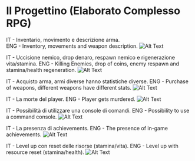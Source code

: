 # Il Progettino (Elaborato Complesso RPG)

IT - Inventario, movimento e descrizione arma.<br>
ENG - Inventory, movements and weapon description.
![Alt Text](part1.gif)

IT - Uccisione nemico, drop denaro, respawn nemico e rigenerazione vita/stamina.
ENG - Killing Enemies, drop of coins, enemy respawn and stamina/health regeneration.
![Alt Text](part3.gif)

IT - Acquisto arma, armi diverse hanno statistiche diverse.
ENG - Purchase of weapons, different weapons have different stats.
![Alt Text](negozio.gif)

IT - La morte del player.
ENG - Player gets murdered.
![Alt Text](parte4.gif)

IT - Possibilità di utilizzare una console di comandi.
ENG - Possibility to use a command console.
![Alt Text](part5.gif)

IT - La presenza di achievements.
ENG - The presence of in-game achievements.
![Alt Text](part6.gif)

IT - Level up con reset delle risorse (stamina/vita).
ENG - Level up with resource reset (stamina/health).
![Alt Text](part7.gif)
